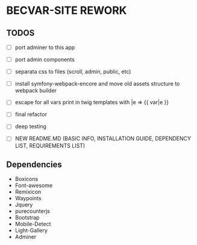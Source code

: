 # BECVAR-SITE REWORK

## TODOS

- [ ] port adminer to this app
- [ ] port admin components
- [ ] separata css to files (scroll, admin, public, etc)
- [ ] install symfony-webpack-encore and move old assets structure to webpack builder
- [ ] escape for all vars print in twig templates with |e  => {{ var|e }}
- [ ] final refactor
- [ ] deep testing
- [ ] NEW README.MD (BASIC INFO, INSTALLATION GUIDE, DEPENDENCY LIST, REQUIREMENTS LIST)




## Dependencies
* Boxicons
* Font-awesome
* Remixicon
* Waypoints
* Jquery
* purecounterjs
* Bootstrap
* Mobile-Detect
* Light-Gallery
* Adminer

